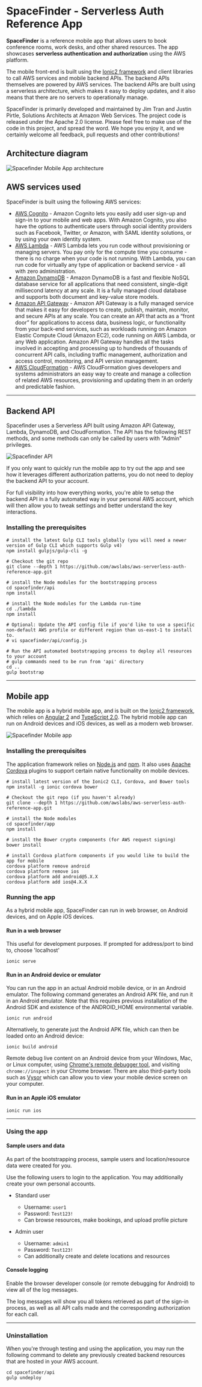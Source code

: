 # SpaceFinder - Serverless Auth Reference App

**SpaceFinder** is a reference mobile app that allows users to book conference rooms, work desks, and other shared resources. The app showcases **serverless authentication and authorization** using the AWS platform.

The mobile front-end is built using the [Ionic2 framework](http://ionicframework.com/docs/v2/) and client libraries to call AWS services and mobile backend APIs. The backend APIs themselves are powered by AWS services. The backend APIs are built using a serverless architecture, which makes it easy to deploy updates, and it also means that there are no servers to operationally manage.

SpaceFinder is primarily developed and maintained by Jim Tran and Justin Pirtle, Solutions Architects at Amazon Web Services. The project code is released under the Apache 2.0 license. Please feel free to make use of the code in this project, and spread the word. We hope you enjoy it, and we certainly welcome all feedback, pull requests and other contributions!

## Architecture diagram

![Spacefinder Mobile App architecture](/app/docs/images/spacefinder-app-architecture.png?raw=true)

## AWS services used

SpaceFinder is built using the following AWS services:

* [AWS Cognito](https://aws.amazon.com/cognito/) - Amazon Cognito lets you easily add user sign-up and sign-in to your mobile and web apps. With Amazon Cognito, you also have the options to authenticate users through social identity providers such as Facebook, Twitter, or Amazon, with SAML identity solutions, or by using your own identity system.
* [AWS Lambda](https://aws.amazon.com/lambda/) - AWS Lambda lets you run code without provisioning or managing servers. You pay only for the compute time you consume - there is no charge when your code is not running. With Lambda, you can run code for virtually any type of application or backend service - all with zero administration.
* [Amazon DynamoDB](https://aws.amazon.com/dynamodb/) - Amazon DynamoDB is a fast and flexible NoSQL database service for all applications that need consistent, single-digit millisecond latency at any scale. It is a fully managed cloud database and supports both document and key-value store models.
* [Amazon API Gateway](https://aws.amazon.com/api-gateway/) - Amazon API Gateway is a fully managed service that makes it easy for developers to create, publish, maintain, monitor, and secure APIs at any scale. You can create an API that acts as a “front door” for applications to access data, business logic, or functionality from your back-end services, such as workloads running on Amazon Elastic Compute Cloud (Amazon EC2), code running on AWS Lambda, or any Web application. Amazon API Gateway handles all the tasks involved in accepting and processing up to hundreds of thousands of concurrent API calls, including traffic management, authorization and access control, monitoring, and API version management.
* [AWS CloudFormation](https://aws.amazon.com/cloudformation/) - AWS CloudFormation gives developers and systems administrators an easy way to create and manage a collection of related AWS resources, provisioning and updating them in an orderly and predictable fashion.

----

## Backend API

Spacefinder uses a Serverless API built using Amazon API Gateway, Lambda, DynamoDB, and CloudFormation. The API has the following REST methods, and some methods can only be called by users with "Admin" privileges.

![Spacefinder API](/api/docs/images/spacefinder-api.png?raw=true)

If you only want to quickly run the mobile app to try out the app and see how it leverages different authorization patterns, you do not need to deploy the backend API to your account.

For full visibility into how everything works, you're able to setup the backend API in a fully automated way in your personal AWS account, which will then allow you to tweak settings and better understand the key interactions.

### Installing the prerequisites

    # install the latest Gulp CLI tools globally (you will need a newer version of Gulp CLI which supports Gulp v4)
    npm install gulpjs/gulp-cli -g

    # Checkout the git repo
    git clone --depth 1 https://github.com/awslabs/aws-serverless-auth-reference-app.git
    
    # install the Node modules for the bootstrapping process 
    cd spacefinder/api
    npm install
    
    # install the Node modules for the Lambda run-time
    cd ./lambda
    npm install
    
    # Optional: Update the API config file if you'd like to use a specific non-default AWS profile or different region than us-east-1 to install to.
    # vi spacefinder/api/config.js

    # Run the API automated bootstrapping process to deploy all resources to your account
    # gulp commands need to be run from 'api' directory
    cd ..
    gulp bootstrap

----

## Mobile app

The mobile app is a hybrid mobile app, and is built on the [Ionic2 framework](http://ionicframework.com/docs/v2/), which relies on [Angular 2](https://angular.io/) and [TypeScript 2.0](https://www.typescriptlang.org/index.html). The hybrid mobile app can run on Android devices and iOS devices, as well as a modern web browser.

![Spacefinder Mobile app](/app/docs/images/screenshot-small.png?raw=true)

### Installing the prerequisites

The application framework relies on [Node.js](https://nodejs.org/en/download/) and [npm](https://www.npmjs.com/). It also uses [Apache Cordova](https://cordova.apache.org/) plugins to support certain native functionality on mobile devices.

    # install latest version of the Ionic2 CLI, Cordova, and Bower tools
    npm install -g ionic cordova bower

    # Checkout the git repo (if you haven't already)
    git clone --depth 1 https://github.com/awslabs/aws-serverless-auth-reference-app.git
    
    # install the Node modules 
    cd spacefinder/app
    npm install
    
    # install the Bower crypto components (for AWS request signing)
    bower install

    # install Cordova platform components if you would like to build the app for mobile
    cordova platform remove android
    cordova platform remove ios
    cordova platform add android@5.X.X
    cordova platform add ios@4.X.X
    
### Running the app

As a hybrid mobile app, SpaceFinder can run in web browser, on Android devices, and on Apple iOS devices.

#### Run in a web browser

This useful for development purposes. If prompted for address/port to bind to, choose 'localhost'

    ionic serve

#### Run in an Android device or emulator
    
You can run the app in an actual Android mobile device, or in an Android emulator. The following command generates
an Android APK file, and run it in an Android emulator. Note that this requires previous installation of the Android SDK and existence of the ANDROID_HOME environmental variable.

    ionic run android

Alternatively, to generate just the Android APK file, which can then be loaded onto an Android device:

    ionic build android

Remote debug live content on an Android device from your Windows, Mac, or Linux computer,
using [Chrome's remote debugger tool](https://developers.google.com/web/tools/chrome-devtools/remote-debugging/), and visiting `chrome://inspect` in your Chrome browser.
There are also third-party tools such as [Vysor](https://www.vysor.io/) which can allow you to view your mobile device screen on your computer.

#### Run in an Apple iOS emulator

    ionic run ios
    
 ----
    
### Using the app

#### Sample users and data

As part of the bootstrapping process, sample users and location/resource data were created for you.

Use the following users to login to the application. You may additionally create your own personal accounts.

* Standard user
  * Username: `user1`
  * Password: `Test123!`
  * Can browse resources, make bookings, and upload profile picture

* Admin user
  * Username: `admin1`
  * Password: `Test123!`
  * Can additionally create and delete locations and resources

#### Console logging

Enable the browser developer console (or remote debugging for Android) to view all of the log messages.

The log messages will show you all tokens retrieved as part of the sign-in process, as well as all API calls made and the corresponding authorization for each call.

-----

### Uninstallation

When you're through testing and using the application, you may run the following command to delete any previously created backend resources that are hosted in your AWS account.

    cd spacefinder/api
    gulp undeploy
